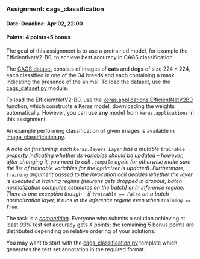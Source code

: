 ### Assignment: cags_classification
#### Date: Deadline: Apr 02, 22:00
#### Points: 4 points+5 bonus

The goal of this assignment is to use a pretrained model, for example the
EfficientNetV2-B0, to achieve best accuracy in CAGS classification.

The [CAGS dataset](https://ufal.mff.cuni.cz/~straka/courses/npfl138/2324/demos/cags_train.html) consists
of images of **ca**ts and do**gs** of size $224×224$, each classified in one of
the 34 breeds and each containing a mask indicating the presence of the animal.
To load the dataset, use the [cags_dataset.py](https://github.com/ufal/npfl138/tree/past-2324/labs/05/cags_dataset.py)
module.

To load the EfficientNetV2-B0, use the
[keras.applications.EfficientNetV2B0](https://keras.io/api/applications/efficientnet_v2/#efficientnetv2b0-function)
function, which constructs a Keras model, downloading the weights automatically.
However, you can use **any** model from `keras.applications` in this
assignment.

An example performing classification of given images is available in
[image_classification.py](https://github.com/ufal/npfl138/tree/past-2324/labs/05/image_classification.py).

_A note on finetuning: each `keras.layers.Layer` has a mutable `trainable`
property indicating whether its variables should be updated – however, after
changing it, you need to call `.compile` again (or otherwise make sure the list
of trainable variables for the optimizer is updated). Furthermore, `training`
argument passed to the invocation call decides whether the layer is executed in
training regime (neurons gets dropped in dropout, batch normalization computes
estimates on the batch) or in inference regime. There is one exception though
– if `trainable == False` on a batch normalization layer, it runs in the
inference regime even when `training == True`._

The task is a [_competition_](https://ufal.mff.cuni.cz/courses/npfl138/2324-summer#competitions). Everyone who submits a solution
achieving at least _93%_ test set accuracy gets 4 points; the remaining
5 bonus points are distributed depending on relative ordering of your solutions.

You may want to start with the
[cags_classification.py](https://github.com/ufal/npfl138/tree/past-2324/labs/05/cags_classification.py)
template which generates the test set annotation in the required format.
